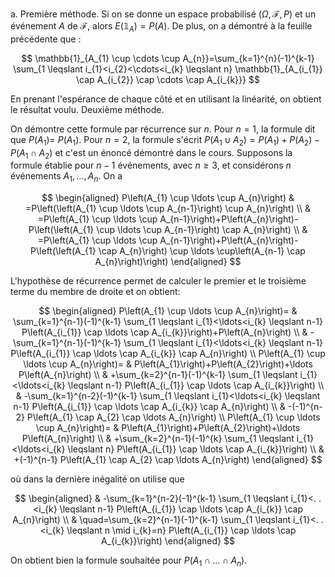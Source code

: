a. Première méthode. Si on se donne un espace probabilisé $(\Omega, \mathscr{F}, P)$ et un événement $A$ de $\mathscr{F}$, alors $E\left(\mathbb{1}_{A}\right)=P(A)$. De plus, on a démontré à la feuille précédente que :

$$
\mathbb{1}_{A_{1} \cup \cdots \cup A_{n}}=\sum_{k=1}^{n}(-1)^{k-1} \sum_{1 \leqslant i_{1}<i_{2}<\cdots<i_{k} \leqslant n} \mathbb{1}_{A_{i_{1}} \cap A_{i_{2}} \cap \cdots \cap A_{i_{k}}}
$$

En prenant l'espérance de chaque côté et en utilisant la linéarité, on obtient le résultat voulu. Deuxième méthode.

On démontre cette formule par récurrence sur $n$. Pour $n=1$, la formule dit que $P\left(A_{1}\right)=$ $P\left(A_{1}\right)$. Pour $n=2$, la formule s'écrit $P\left(A_{1} \cup A_{2}\right)=P\left(A_{1}\right)+P\left(A_{2}\right)-P\left(A_{1} \cap A_{2}\right)$ et c'est un énoncé démontré dans le cours. Supposons la formule établie pour $n-1$ événements, avec $n \geqslant 3$, et considérons $n$ événements $A_{1}, \ldots, A_{n}$. On a

$$
\begin{aligned}
P\left(A_{1} \cup \ldots \cup A_{n}\right) & =P\left(\left(A_{1} \cup \ldots \cup A_{n-1}\right) \cup A_{n}\right) \\
& =P\left(A_{1} \cup \ldots \cup A_{n-1}\right)+P\left(A_{n}\right)-P\left(\left(A_{1} \cup \ldots \cup A_{n-1}\right) \cap A_{n}\right) \\
& =P\left(A_{1} \cup \ldots \cup A_{n-1}\right)+P\left(A_{n}\right)-P\left(\left(A_{1} \cap A_{n}\right) \cup \ldots \cup\left(A_{n-1} \cap A_{n}\right)\right)
\end{aligned}
$$

L'hypothèse de récurrence permet de calculer le premier et le troisième terme du membre de droite et on obtient:

$$
\begin{aligned}
P\left(A_{1} \cup \ldots \cup A_{n}\right)= & \sum_{k=1}^{n-1}(-1)^{k-1} \sum_{1 \leqslant i_{1}<\ldots<i_{k} \leqslant n-1} P\left(A_{i_{1}} \cap \ldots \cap A_{i_{k}}\right)+P\left(A_{n}\right) \\
& -\sum_{k=1}^{n-1}(-1)^{k-1} \sum_{1 \leqslant i_{1}<\ldots<i_{k} \leqslant n-1} P\left(A_{i_{1}} \cap \ldots \cap A_{i_{k}} \cap A_{n}\right) \\
P\left(A_{1} \cup \ldots \cup A_{n}\right)= & P\left(A_{1}\right)+P\left(A_{2}\right)+\ldots P\left(A_{n}\right) \\
& +\sum_{k=2}^{n-1}(-1)^{k-1} \sum_{1 \leqslant i_{1}<\ldots<i_{k} \leqslant n-1} P\left(A_{i_{1}} \cap \ldots \cap A_{i_{k}}\right) \\
& -\sum_{k=1}^{n-2}(-1)^{k-1} \sum_{1 \leqslant i_{1}<\ldots<i_{k} \leqslant n-1} P\left(A_{i_{1}} \cap \ldots \cap A_{i_{k}} \cap A_{n}\right) \\
& -(-1)^{n-2} P\left(A_{1} \cap A_{2} \cap \ldots A_{n}\right) \\
P\left(A_{1} \cup \ldots \cup A_{n}\right)= & P\left(A_{1}\right)+P\left(A_{2}\right)+\ldots P\left(A_{n}\right) \\
& +\sum_{k=2}^{n-1}(-1)^{k} \sum_{1 \leqslant i_{1}<\ldots<i_{k} \leqslant n} P\left(A_{i_{1}} \cap \ldots \cap A_{i_{k}}\right) \\
& +(-1)^{n-1} P\left(A_{1} \cap A_{2} \cap \ldots A_{n}\right)
\end{aligned}
$$

où dans la dernière inégalité on utilise que

$$
\begin{aligned}
& -\sum_{k=1}^{n-2}(-1)^{k-1} \sum_{1 \leqslant i_{1}<. .<i_{k} \leqslant n-1} P\left(A_{i_{1}} \cap \ldots \cap A_{i_{k}} \cap A_{n}\right) \\
& \quad=\sum_{k=2}^{n-1}(-1)^{k-1} \sum_{1 \leqslant i_{1}<. .<i_{k} \leqslant n \mid i_{k}=n} P\left(A_{i_{1}} \cap \ldots \cap A_{i_{k}}\right)
\end{aligned}
$$

On obtient bien la formule souhaitée pour $P\left(A_{1} \cap \ldots \cap A_{n}\right)$.
